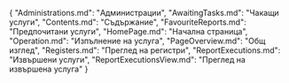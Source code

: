 {
	"Administrations.md": "Администрации",
	"AwaitingTasks.md": "Чакащи услуги",
	"Contents.md": "Съдържание",
	"FavouriteReports.md": "Предпочитани услуги",
	"HomePage.md": "Начална страница",
	"Operation.md": "Изпълнение на услуга",
	"PageOverview.md": "Общ изглед",
	"Registers.md": "Преглед на регистри",
	"ReportExecutions.md": "Извършени услуги",
	"ReportExecutionsView.md": "Преглед на извършена услуга"
}
